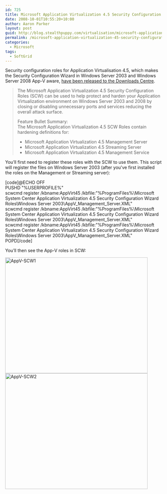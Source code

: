```yaml
---
id: 725
title: Microsoft Application Virtualization 4.5 Security Configuration Roles
date: 2008-10-01T10:55:20+10:00
author: Aaron Parker
layout: post
guid: http://blog.stealthpuppy.com/virtualisation/microsoft-application-virtualization-45-security-configuration-roles
permalink: /microsoft-application-virtualization-45-security-configuration-roles/
categories:
  - Microsoft
tags:
  - SoftGrid
---
```

Security configuration roles for Application Virtualisation 4.5, which makes the Security Configuration Wizard in Windows Server 2003 and Windows Server 2008 App-V aware, [have been released to the Downloads Centre](http://www.microsoft.com/downloads/details.aspx?FamilyID=63d33346-b864-4284-8c5f-dce80c451e83&DisplayLang=en).

> The Microsoft Application Virtualization 4.5 Security Configuration Roles (SCW) can be used to help protect and harden your Application Virtualization environment on Windows Server 2003 and 2008 by closing or disabling unnecessary ports and services reducing the overall attack surface.
> 
> Feature Bullet Summary:  
> The Microsoft Application Virtualization 4.5 SCW Roles contain hardening definitions for:
> 
>   * Microsoft Application Virtualization 4.5 Management Server
>   * Microsoft Application Virtualization 4.5 Streaming Server
>   * Microsoft Application Virtualization 4.5 Management Service

You’ll first need to register these roles with the SCW to use them. This script will register the files on Windows Server 2003 (after you've first installed the roles on the Management or Streaming server):

[code]@ECHO OFF  
PUSHD "%USERPROFILE%"  
scwcmd register /kbname:AppVirt45 /kbfile:"%ProgramFiles%\Microsoft System Center Application Virtualization 4.5 Security Configuration Wizard Roles\Windows Server 2003\AppV\_Management\_Server.XML"  
scwcmd register /kbname:AppVirt45 /kbfile:"%ProgramFiles%\Microsoft System Center Application Virtualization 4.5 Security Configuration Wizard Roles\Windows Server 2003\AppV\_Management\_Server.XML"  
scwcmd register /kbname:AppVirt45 /kbfile:"%ProgramFiles%\Microsoft System Center Application Virtualization 4.5 Security Configuration Wizard Roles\Windows Server 2003\AppV\_Management\_Server.XML"  
POPD[/code]

You’ll then see the App-V roles in SCW:

<img style="display: inline;" title="AppV-SCW1" src="https://stealthpuppy.com/media/2008/10/appvscw1.png" alt="AppV-SCW1" width="458" height="371" border="0" /> 

<img style="display: inline;" title="AppV-SCW2" src="https://stealthpuppy.com/media/2008/10/appvscw2.png" alt="AppV-SCW2" width="458" height="371" border="0" />